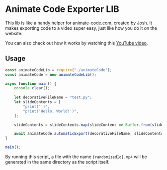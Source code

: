 # Animate Code Exporter LIB

This lib is like a handy helper for [animate-code.com](https://www.animate-code.com), created by [Josh](https://github.com/joschan21). It makes exporting code to a video super easy, just like how you do it on the website.

You can also check out how it works by watching this [YouTube video](https://youtu.be/OXk6Eabu7uM?si=AxkItQ6-oyZR1i1b).

## Usage

```javascript
const animateCodeLib = require("./animateCode");
const animateCode = new animateCodeLib();

async function main() {
    console.clear();
    
    let decorativeFileName = "test.py";
    let slideContents = [
        "print('')",
        "print('Hello, World!')",
    ];

    slideContents = slideContents.map(slideContent => Buffer.from(slideContent).toString("base64"));

    await animateCode.automaticExport(decorativeFileName, slideContents);
}

main();
```

By running this script, a file with the name `{randomizedId}.mp4` will be generated in the same directory as the script itself.

